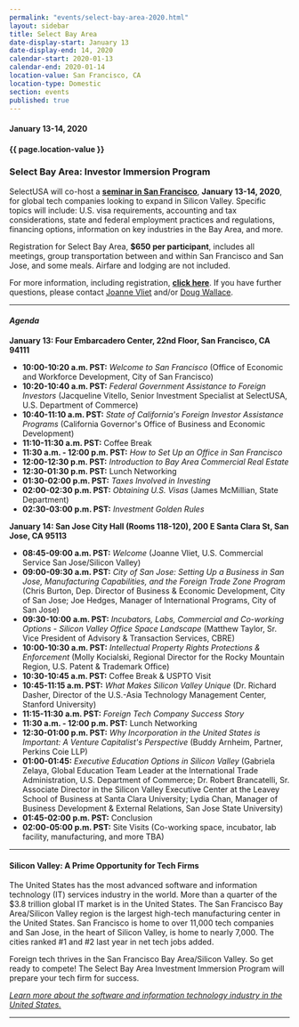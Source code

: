 ```yaml
---
permalink: "events/select-bay-area-2020.html"
layout: sidebar
title: Select Bay Area
date-display-start: January 13
date-display-end: 14, 2020
calendar-start: 2020-01-13
calendar-end: 2020-01-14
location-value: San Francisco, CA
location-type: Domestic
section: events
published: true
---
```


#### January 13-14, 2020

#### {{ page.location-value }}

### Select Bay Area: Investor Immersion Program

SelectUSA will co-host a **[seminar in San Francisco](https://go.usa.gov/xp5R9)**, **January 13-14, 2020**, for global tech companies looking to expand in Silicon Valley. Specific topics will include: U.S. visa requirements, accounting and tax considerations, state and federal employment practices and regulations, financing options, information on key industries in the Bay Area, and more.

Registration for Select Bay Area, **$650 per participant**, includes all meetings, group transportation between and within San Francisco and San Jose, and some meals. Airfare and lodging are not included.

For more information, including registration, **[click here](https://go.usa.gov/xp5R9)**. If you have further questions, please contact [Joanne Vliet](mailto:joanne.vliet@trade.gov) and/or [Doug Wallace](mailto:douglas.wallace@trade.gov).

---

#### _Agenda_

**January 13: Four Embarcadero Center, 22nd Floor, San Francisco, CA 94111**

* **10:00-10:20 a.m. PST:** _Welcome to San Francisco_ (Office of Economic and Workforce Development, City of San Francisco)
* **10:20-10:40 a.m. PST:** _Federal Government Assistance to Foreign Investors_ (Jacqueline Vitello, Senior Investment Specialist at SelectUSA, U.S. Department of Commerce)
* **10:40-11:10 a.m. PST:** _State of California's Foreign Investor Assistance Programs_ (California Governor's Office of Business and Economic Development)
* **11:10-11:30 a.m. PST:** Coffee Break
* **11:30 a.m. - 12:00 p.m. PST:** _How to Set Up an Office in San Francisco_
* **12:00-12:30 p.m. PST:** _Introduction to Bay Area Commercial Real Estate_
* **12:30-01:30 p.m. PST:** Lunch Networking
* **01:30-02:00 p.m. PST:** _Taxes Involved in Investing_
* **02:00-02:30 p.m. PST:** _Obtaining U.S. Visas_ (James McMillian, State Department)
* **02:30-03:00 p.m. PST:** _Investment Golden Rules_


**January 14: San Jose City Hall (Rooms 118-120), 200 E Santa Clara St, San Jose, CA 95113**

* **08:45-09:00 a.m. PST:** _Welcome_ (Joanne Vliet, U.S. Commercial Service San Jose/Silicon Valley)
* **09:00-09:30 a.m. PST:** _City of San Jose: Setting Up a Business in San Jose, Manufacturing Capabilities, and the Foreign Trade Zone Program_ (Chris Burton, Dep. Director of Business & Economic Development, City of San Jose; Joe Hedges, Manager of International Programs, City of San Jose)
* **09:30-10:00 a.m. PST:** _Incubators, Labs, Commercial and Co-working Options - Silicon Valley Office Space Landscape_ (Matthew Taylor, Sr. Vice President of Advisory & Transaction Services, CBRE)
* **10:00-10:30 a.m. PST:** _Intellectual Property Rights Protections & Enforcement_ (Molly Kocialski, Regional Director for the Rocky Mountain Region, U.S. Patent & Trademark Office)
* **10:30-10:45 a.m. PST:** Coffee Break & USPTO Visit
* **10:45-11:15 a.m. PST:** _What Makes Silicon Valley Unique_ (Dr. Richard Dasher, Director of the U.S.-Asia Technology Management Center, Stanford University)
* **11:15-11:30 a.m. PST:** _Foreign Tech Company Success Story_
* **11:30 a.m. - 12:00 p.m. PST:** Lunch Networking
* **12:30-01:00 p.m. PST:** _Why Incorporation in the United States is Important: A Venture Capitalist's Perspective_ (Buddy Arnheim, Partner, Perkins Coie LLP)
* **01:00-01:45:** _Executive Education Options in Silicon Valley_ (Gabriela Zelaya, Global Education Team Leader at the International Trade Administration, U.S. Department of Commerce; Dr. Robert Brancatelli, Sr. Associate Director in the Silicon Valley Executive Center at the Leavey School of Business at Santa Clara University; Lydia Chan, Manager of Business Development & External Relations, San Jose State University)
* **01:45-02:00 p.m. PST:** Conclusion
* **02:00-05:00 p.m. PST:** Site Visits (Co-working space, incubator, lab facility, manufacturing, and more TBA)

---

#### Silicon Valley: A Prime Opportunity for Tech Firms

The United States has the most advanced software and information technology (IT) services industry in the world. More than a quarter of the $3.8 trillion global IT market is in the United States. The San Francisco Bay Area/Silicon Valley region is the largest high-tech manufacturing center in the United States. San Francisco is home to over 11,000 tech companies and San Jose, in the heart of Silicon Valley, is home to nearly 7,000. The cities ranked #1 and #2 last year in net tech jobs added. 

Foreign tech thrives in the San Francisco Bay Area/Silicon Valley. So get ready to compete! The Select Bay Area Investment Immersion Program will prepare your tech firm for success.

_[Learn more about the software and information technology industry in the United States.](https://www.selectusa.gov/software-and-information-technology-services-industry-united-states)_

---
